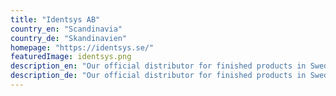 ```yaml
---
title: "Identsys AB"
country_en: "Scandinavia"
country_de: "Skandinavien"
homepage: "https://identsys.se/"
featuredImage: identsys.png
description_en: "Our official distributor for finished products in Sweden, Norway and Finland is Identsys RFID Solutions from Göteborg, Sweden."
description_de: "Our official distributor for finished products in Sweden, Norway and Finland is Identsys RFID Solutions from Göteborg, Sweden."
---
```


